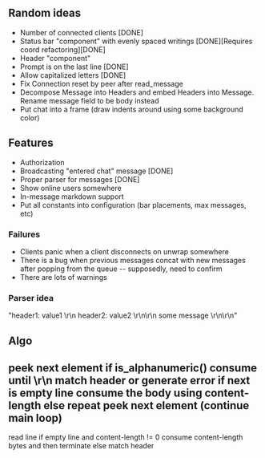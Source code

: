 ## Random ideas
- Number of connected clients [DONE]
- Status bar "component" with evenly spaced writings [DONE][Requires coord refactoring][DONE]
- Header "component"
- Prompt is on the last line [DONE]
- Allow capitalized letters [DONE]
- Fix Connection reset by peer after read_message
- Decompose Message into Headers and embed Headers into Message. Rename message field to be body instead
- Put chat into a frame (draw indents around using some background color)

## Features
- Authorization
- Broadcasting "entered chat" message [DONE]
- Proper parser for messages [DONE]
- Show online users somewhere
- In-message markdown support
- Put all constants into configuration (bar placements, max messages, etc)

### Failures
- Clients panic when a client disconnects on unwrap somewhere
- There is a bug when previous messages concat with new messages after popping from the queue -- supposedly, need to confirm
- There are lots of warnings

### Parser idea
"header1: value1 \r\n header2: value2 \r\n\r\n some message \r\n\r\n"

## Algo
peek next element
if is_alphanumeric()
consume until \r\n
match header or generate error
if next is empty line consume the body using content-length
else repeat peek next element (continue main loop)
-------------------
read line
if empty line and content-length != 0 consume content-length bytes and then terminate
else match header
